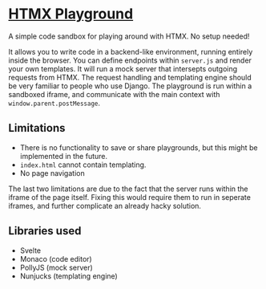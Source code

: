 # [HTMX Playground](https://lassebomh.github.io/htmx-playground)

A simple code sandbox for playing around with HTMX. No setup needed!

It allows you to write code in a backend-like environment, running entirely inside the browser. You can define endpoints within `server.js` and render your own templates. It will run a mock server that intersepts outgoing requests from HTMX. The request handling and templating engine should be very familiar to people who use Django. The playground is run within a sandboxed iframe, and communicate with the main context with `window.parent.postMessage`.

## Limitations

 - There is no functionality to save or share playgrounds, but this might be implemented in the future.
 - `index.html` cannot contain templating.
 - No page navigation

The last two limitations are due to the fact that the server runs within the iframe of the page itself. Fixing this would require them to run in seperate iframes, and further complicate an already hacky solution.

## Libraries used

 - Svelte
 - Monaco (code editor)
 - PollyJS (mock server)
 - Nunjucks (templating engine)
